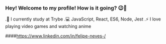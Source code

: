 ### Hey! Welcome to my profile! How is it going? 😉👋

.🚀 I currently study at Trybe
.💻 JavaScript, React, ES6, Node, Jest
.⚡ I love playing video games and watching anime


####https://www.linkedin.com/in/felipe-neves-/
